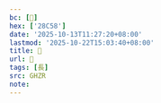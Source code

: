 ```yaml
---
bc: [𨱘]
hex: ['28C58']
date: '2025-10-13T11:27:20+08:00'
lastmod: '2025-10-22T15:03:40+08:00'
title: 󰗁
url: 󰗁
tags: [長]
src: GHZR
note:
---
```

